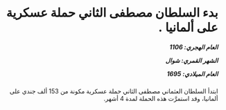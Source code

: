 <h1 dir="rtl">بدء السلطان مصطفى الثاني حملة عسكرية على ألمانيا .</h1>

<h5 dir="rtl">العام الهجري:  1106

الشهر القمري: شوال

العام الميلادي: 1695</h5>

<p dir="rtl">ابتدأ السلطان العثماني مصطفى الثاني حملة عسكرية مكونة من 153 ألف جندي على ألمانيا، وقد استمرَّت هذه الحملة لمدة 4 أشهر.</p></br>
